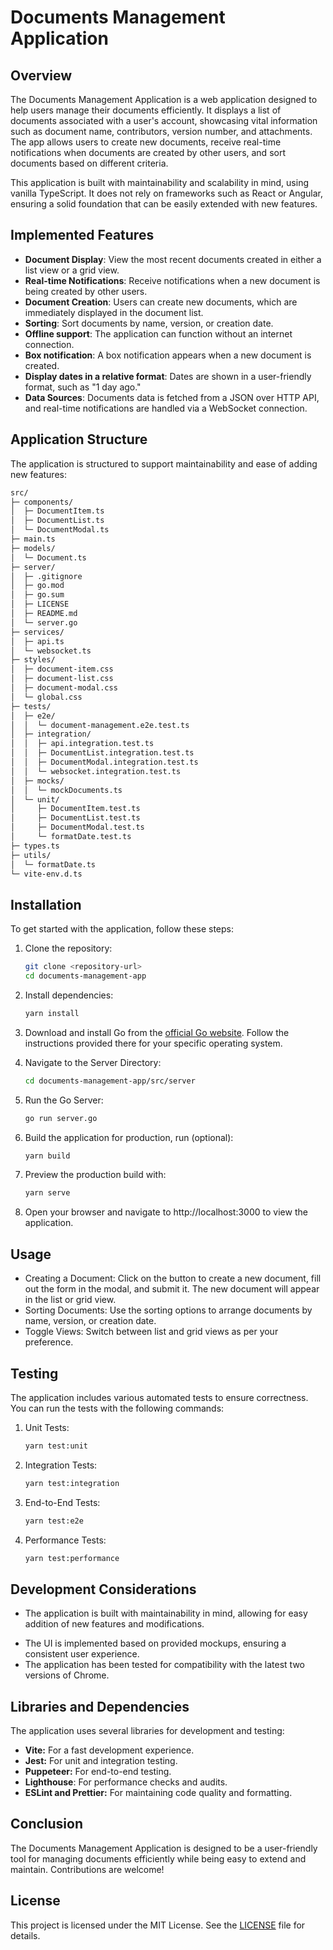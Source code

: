 # Documents Management Application

## Overview

The Documents Management Application is a web application designed to help users manage their documents efficiently. It displays a list of documents associated with a user's account, showcasing vital information such as document name, contributors, version number, and attachments. The app allows users to create new documents, receive real-time notifications when documents are created by other users, and sort documents based on different criteria.

This application is built with maintainability and scalability in mind, using vanilla TypeScript. It does not rely on frameworks such as React or Angular, ensuring a solid foundation that can be easily extended with new features.

## Implemented Features

- **Document Display**: View the most recent documents created in either a list view or a grid view.
- **Real-time Notifications**: Receive notifications when a new document is being created by other users.
- **Document Creation**: Users can create new documents, which are immediately displayed in the document list.
- **Sorting**: Sort documents by name, version, or creation date.
- **Offline support**: The application can function without an internet connection.
- **Box notification**: A box notification appears when a new document is created.
- **Display dates in a relative format**: Dates are shown in a user-friendly format, such as "1 day ago."
- **Data Sources**: Documents data is fetched from a JSON over HTTP API, and real-time notifications are handled via a WebSocket connection.

## Application Structure

The application is structured to support maintainability and ease of adding new features:

```bash
src/
├─ components/
│  ├─ DocumentItem.ts
│  ├─ DocumentList.ts
│  └─ DocumentModal.ts
├─ main.ts
├─ models/
│  └─ Document.ts
├─ server/
│  ├─ .gitignore
│  ├─ go.mod
│  ├─ go.sum
│  ├─ LICENSE
│  ├─ README.md
│  └─ server.go
├─ services/
│  ├─ api.ts
│  └─ websocket.ts
├─ styles/
│  ├─ document-item.css
│  ├─ document-list.css
│  ├─ document-modal.css
│  └─ global.css
├─ tests/
│  ├─ e2e/
│  │  └─ document-management.e2e.test.ts
│  ├─ integration/
│  │  ├─ api.integration.test.ts
│  │  ├─ DocumentList.integration.test.ts
│  │  ├─ DocumentModal.integration.test.ts
│  │  └─ websocket.integration.test.ts
│  ├─ mocks/
│  │  └─ mockDocuments.ts
│  └─ unit/
│     ├─ DocumentItem.test.ts
│     ├─ DocumentList.test.ts
│     ├─ DocumentModal.test.ts
│     └─ formatDate.test.ts
├─ types.ts
├─ utils/
│  └─ formatDate.ts
└─ vite-env.d.ts
```

## Installation

To get started with the application, follow these steps:

1. Clone the repository:

   ```bash
   git clone <repository-url>
   cd documents-management-app
   ```

2. Install dependencies:

   ```bash
   yarn install
   ```

3. Download and install Go from the [official Go website](https://go.dev/). Follow the instructions provided there for your specific operating system.

4. Navigate to the Server Directory:

   ```bash
   cd documents-management-app/src/server
   ```

5. Run the Go Server:

   ```bash
   go run server.go
   ```

6. Build the application for production, run (optional):

   ```bash
   yarn build
   ```

7. Preview the production build with:

   ```bash
   yarn serve
   ```

8. Open your browser and navigate to http://localhost:3000 to view the application.

## Usage

- Creating a Document: Click on the button to create a new document, fill out the form in the modal, and submit it. The new document will appear in the list or grid view.
- Sorting Documents: Use the sorting options to arrange documents by name, version, or creation date.
- Toggle Views: Switch between list and grid views as per your preference.

## Testing

The application includes various automated tests to ensure correctness. You can run the tests with the following commands:

1. Unit Tests:
   ```bash
   yarn test:unit
   ```
2. Integration Tests:
   ```bash
   yarn test:integration
   ```
3. End-to-End Tests:
   ```bash
   yarn test:e2e
   ```
4. Performance Tests:
   ```bash
   yarn test:performance
   ```

## Development Considerations

- The application is built with maintainability in mind, allowing for easy addition of new features and modifications.

* The UI is implemented based on provided mockups, ensuring a consistent user experience.
* The application has been tested for compatibility with the latest two versions of Chrome.

## Libraries and Dependencies

The application uses several libraries for development and testing:

- **Vite:** For a fast development experience.
- **Jest:** For unit and integration testing.
- **Puppeteer:** For end-to-end testing.
- **Lighthouse**: For performance checks and audits.
- **ESLint and Prettier:** For maintaining code quality and formatting.

## Conclusion

The Documents Management Application is designed to be a user-friendly tool for managing documents efficiently while being easy to extend and maintain. Contributions are welcome!

## License

This project is licensed under the MIT License. See the [LICENSE](https://github.com/danielecalzone/documents-management-app/blob/master/LICENSE) file for details.
